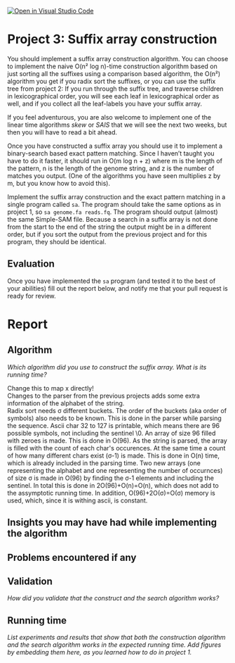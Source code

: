[![Open in Visual Studio Code](https://classroom.github.com/assets/open-in-vscode-c66648af7eb3fe8bc4f294546bfd86ef473780cde1dea487d3c4ff354943c9ae.svg)](https://classroom.github.com/online_ide?assignment_repo_id=9064440&assignment_repo_type=AssignmentRepo)
# Project 3: Suffix array construction

You should implement a suffix array construction algorithm. You can choose to implement the naive O(n² log n)-time construction algorithm based on just sorting all the suffixes using a comparison based algorithm, the O(n²) algorithm you get if you radix sort the suffixes, or you can use the suffix tree from project 2: If you run through the suffix tree, and traverse children in lexicographical order, you will see each leaf in lexicographical order as well, and if you collect all the leaf-labels you have your suffix array.

If you feel adventurous, you are also welcome to implement one of the linear time algorithms *skew* or *SAIS* that we will see the next two weeks, but then you will have to read a bit ahead.

Once you have constructed a suffix array you should use it to implement a binary-search based exact pattern matching. Since I haven’t taught you have to do it faster, it should run in O(m log n + z) where m is the length of the pattern, n is the length of the genome string, and z is the number of matches you output. (One of the algorithms you have seen multiplies z by m, but you know how to avoid this).

Implement the suffix array construction and the exact pattern matching in a single program called `sa`.  The program should take the same options as in project 1, so `sa genome.fa reads.fq`. The program should output (almost) the same Simple-SAM file. Because a search in a suffix array is not done from the start to the end of the string the output might be in a different order, but if you sort the output from the previous project and for this program, they should be identical.

## Evaluation

Once you have implemented the `sa` program (and tested it to the best of your abilities) fill out the report below, and notify me that your pull request is ready for review.

# Report

## Algorithm

*Which algorithm did you use to construct the suffix array. What is its running time?*


Change this to map x directly! <br>
Changes to the parser from the previous projects adds some extra information of the alphabet of the string. <br>
Radix sort needs σ different buckets. The order of the buckets (aka order of symbols) also needs to be known. 
This is done in the parser while parsing the sequence. Ascii char 32 to 127 is printable, 
which means there are 96 possible symbols, not including the sentinel \0. 
An array of size 96 filled with zeroes is made. This is done in O(96). As the string is parsed, the array is filled with the count of 
each char's occurences. At the same time a count of how many different chars exist (σ-1) is made. 
This is done in O(n) time, which is already included in the parsing time. Two new arrays 
(one representing the alphabet and one representing the number of occurnces) 
of size σ is made in O(96) by finding the σ-1 elements and including the sentinel. In total this is done in 2O(96)+O(n)=O(n), 
which does not add to the assymptotic running time. In addition, O(96)+2O(σ)=O(σ) memory is used, which, since it is withing ascii, is constant. 




## Insights you may have had while implementing the algorithm

## Problems encountered if any

## Validation

*How did you validate that the construct and the search algorithm works?*

## Running time

*List experiments and results that show that both the construction algorithm and the search algorithm works in the expected running time. Add figures by embedding them here, as you learned how to do in project 1.*
